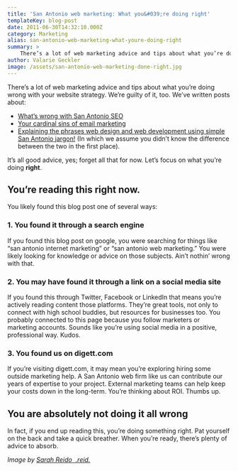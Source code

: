 ```yaml
---
title: 'San Antonio web marketing: What you&#039;re doing right'
templateKey: blog-post
date: 2011-06-30T14:32:10.000Z
category: Marketing
alias: san-antonio-web-marketing-what-youre-doing-right
summary: > 
  	There’s a lot of web marketing advice and tips about what you’re doing wrong with your website strategy. We’re guilty of it, too. We’ve written posts about:
author: Valarie Geckler
image: /assets/san-antonio-web-marketing-done-right.jpg
---
```


There’s a lot of web marketing advice and tips about what you’re doing wrong with your website strategy. We’re guilty of it, too. We’ve written posts about:

*   [What’s wrong with San Antonio SEO](/blog/02/23/2011/3-reasons-why-san-antonio-doesn%E2%80%99t-need-more-seo)
*   [Your cardinal sins of email marketing](/blog/06/09/2011/email-marketing-what-am-i-doing-wrong)
*   [Explaining the phrases web design and web development using simple San Antonio jargon!](/blog/06/09/2011/email-marketing-what-am-i-doing-wrong) (In which we assume you didn’t know the difference between the two in the first place).

It’s all good advice, yes; forget all that for now. Let’s focus on what you’re doing **right**.

You’re reading this right now.
------------------------------

You likely found this blog post one of several ways:

### 1\. You found it through a search engine

If you found this blog post on google, you were searching for things like “san antonio internet marketing” or “san antonio web marketing.” You were likely looking for knowledge or advice on those subjects. Ain’t nothin’ wrong with that.

### 2\. You may have found it through a link on a social media site

If you found this through Twitter, Facebook or LinkedIn that means you’re actively reading content those platforms. They’re great tools, not only to connect with high school buddies, but resources for businesses too. You probably connected to this page because you follow marketers or marketing accounts. Sounds like you’re using social media in a positive, professional way. Kudos.

### 3\. You found us on digett.com

If you’re visiting digett.com, it may mean you’re exploring hiring some outside marketing help. A San Antonio web firm like us can contribute our years of expertise to your project. External marketing teams can help keep your costs down in the long-term. You’re thinking about ROI. Thumbs up.

You are absolutely not doing it all wrong
-----------------------------------------

In fact, if you end up reading this, you’re doing something right. Pat yourself on the back and take a quick breather. When you’re ready, there’s plenty of advice to absorb.

_Image by [Sarah Reido  .reid.](http://www.flickr.com/photos/sarahreido/3120877348/)_